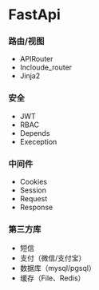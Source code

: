 # FastApi

### 路由/视图

* APIRouter
* Incloude_router
* Jinja2

### 安全
* JWT
* RBAC
* Depends
* Exeception

### 中间件

* Cookies
* Session
* Request
* Response

### 第三方库

* 短信
* 支付（微信/支付宝）
* 数据库（mysql/pgsql）
* 缓存（File、Redis）

